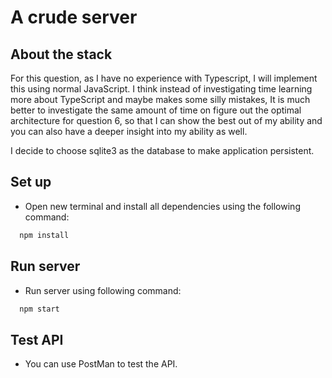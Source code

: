 # A crude server

## About the stack

For this question, as I have no experience with Typescript, I will implement this using normal JavaScript. I think instead of investigating time learning more about TypeScript and maybe makes some silly mistakes, It is much better to investigate the same amount of time on figure out the optimal architecture for question 6, so that I can show the best out of my ability and you can also have a deeper insight into my ability as well.

I decide to choose sqlite3 as the database to make application persistent.

## Set up

- Open new terminal and install all dependencies using the following command:

```bash
  npm install
```

## Run server

- Run server using following command:

```bash
  npm start
```

## Test API

- You can use PostMan to test the API.

